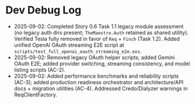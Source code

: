 # Dev Debug Log

- 2025-09-02: Completed Story 0.6 Task 1.1 legacy module assessment (no legacy auth dirs present; `TheMaestro.Auth` retained as shared utility). Verified Tesla fully removed in favor of `Req` + `Finch` (Task 1.2). Added unified OpenAI OAuth streaming E2E script at `scripts/test_full_openai_oauth_streaming_e2e.exs`.
- 2025-09-02: Removed legacy OAuth helper scripts; added Gemini OAuth E2E; added provider switching, streaming consistency, and model listing scripts (AC-2).
- 2025-09-02: Added performance benchmarks and reliability scripts (AC-3); added production readiness orchestrator and architecture/API docs + migration utilities (AC-4). Addressed Credo/Dialyzer warnings in ReqClientFactory.
